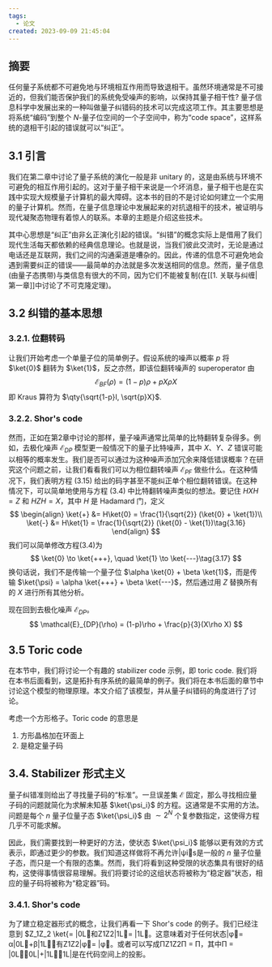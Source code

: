 ```yaml
---
tags:
  - 论文
created: 2023-09-09 21:45:04
---
```


## 摘要

任何量子系统都不可避免地与环境相互作用而导致退相干。虽然环境通常是不可接近的，但我们能否保护我们的系统免受噪声的影响，以保持其量子相干性? 量子信息科学中发展出来的一种叫做量子纠错码的技术可以完成这项工作。其主要思想是将系统“编码”到整个 $N$-量子位空间的一个子空间中，称为“code space”，这样系统的退相干引起的错误就可以“纠正”。

## 3.1 引言

我们在第二章中讨论了量子系统的演化一般是非 unitary 的，这是由系统与环境不可避免的相互作用引起的。这对于量子相干来说是一个坏消息，量子相干也是在实践中实现大规模量子计算机的最大障碍。这本书的目的不是讨论如何建立一个实用的量子计算机。然而，在量子信息理论中发展起来的对抗退相干的技术，被证明与现代凝聚态物理有着惊人的联系。本章的主题是介绍这些技术。

其中心思想是“纠正”由非幺正演化引起的错误。“纠错”的概念实际上是借用了我们现代生活每天都依赖的经典信息理论。也就是说，当我们彼此交流时，无论是通过电话还是互联网，我们之间的沟通渠道是嘈杂的。因此，传递的信息不可避免地会遇到需要纠正的错误——最简单的办法就是多次发送相同的信息。然而，量子信息(由量子态携带)与类信息有很大的不同，因为它们不能被复制(在[[1. 关联与纠缠|第一章]]中讨论了不可克隆定理)。

## 3.2 纠错的基本思想

### 3.2.1. 位翻转码

让我们开始考虑一个单量子位的简单例子。假设系统的噪声以概率 $p$ 将 $\ket{0}$ 翻转为 $\ket{1}$，反之亦然，即该位翻转噪声的 superoperator 由
$$
\mathscr{E}_{BF}(\rho) = (1-p)\rho + pX\rho X\tag{3.1}
$$
即 Kraus 算符为 $\qty{\sqrt{1-p}I, \sqrt{p}X}$.

### 3.2.2. Shor's code

然而，正如在第2章中讨论的那样，量子噪声通常比简单的比特翻转复杂得多。例如，去极化噪声 $\mathcal{E}_{DP}$ 模型更一般情况下的量子比特噪声，其中 $X$、$Y$、$Z$ 错误可能以相等的概率发生。我们是否可以通过为这种噪声添加冗余来降低错误概率？在研究这个问题之前，让我们看看我们可以为相位翻转噪声 $\mathcal{E}_{PF}$ 做些什么。在这种情况下，我们表明方程 (3.15) 给出的码字甚至不能纠正单个相位翻转错误。在这种情况下，可以简单地使用与方程 (3.4) 中比特翻转噪声类似的想法。要记住 $HXH=Z$ 和 $HZH=X$，其中 $H$ 是 Hadamard 门，定义
$$
\begin{align}
\ket{+} &= H\ket{0} = \frac{1}{\sqrt{2}} (\ket{0} + \ket{1})\\
\ket{-} &= H\ket{1} = \frac{1}{\sqrt{2}} (\ket{0} - \ket{1})\tag{3.16}
\end{align}
$$
我们可以简单修改方程(3.4)为
$$
\ket{0} \to \ket{+++}, \quad \ket{1} \to \ket{---}\tag{3.17}
$$
换句话说，我们不是传输一个量子位 $\alpha \ket{0} + \beta \ket{1}$，而是传输 $\ket{\psi} = \alpha \ket{+++} + \beta \ket{---}$，然后通过用 $Z$ 替换所有的 $X$ 进行所有其他分析。

现在回到去极化噪声 $\mathcal{E}_{DP}$。
$$
\mathcal{E}_{DP}(\rho) = (1-p)\rho + \frac{p}{3}(X\rho X) 
$$


## 3.5 Toric code

在本节中，我们将讨论一个有趣的 stabilizer code 示例，即 toric code. 我们将在本书后面看到，这是拓扑有序系统的最简单的例子。我们将在本书后面的章节中讨论这个模型的物理原理。本文介绍了该模型，并从量子纠错码的角度进行了讨论。

考虑一个方形格子。Toric code 的意思是
1. 方形晶格加在环面上
2. 是稳定量子码

## 3.4. Stabilizer 形式主义

量子纠错准则给出了寻找量子码的“标准”。一旦误差集 $\mathcal{E}$ 固定，那么寻找相应量子码的问题就简化为求解未知基 $\ket{\psi_i}$ 的方程。这通常是不实用的方法。问题是每个 $n$ 量子位量子态 $\ket{\psi_i}$ 由 $\sim 2^N$ 个复参数指定，这使得方程几乎不可能求解。

因此，我们需要找到一种更好的方法，使状态 $\ket{\psi_i}$ 能够以更有效的方式表示，即通过更少的参数。我们知道这样做将不再允许|ψis是一般的 $n$ 量子位量子态，而只是一个有限的态集。然而，我们将看到这种受限的状态集具有很好的结构，这使得事情很容易理解。我们将要讨论的这组状态将被称为“稳定器”状态，相应的量子码将被称为“稳定器”码。

### 3.4.1. Shor's code

为了建立稳定器形式的概念，让我们再看一下 Shor's code 的例子。我们已经注意到 $Z_1Z_2 \ket{= |0L和Z1Z2|1L= |1L。这意味着对于任何状态|φ= α|0L+β|1L，有Z1Z2|φ= |φ。或者可以写成ΠZ1Z2Π = Π，其中Π = |0L0L|+|1L1L|是在代码空间上的投影。